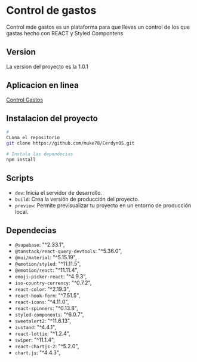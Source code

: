 # Control de gastos

Control mde gastos es un plataforma para que lleves un control de los que gastas hecho con REACT y Styled Compontens

## Version

La version del proyecto es la 1.0.1

## Aplicacion en linea

[Control Gastos](https://control-gastos-b1017.web.app/login)

## Instalacion del proyecto

```bash
#
CLona el repositorio
git clone https://github.com/muke78/CerdynOS.git

# Instala las dependecias
npm install
```

## Scripts

- `dev`: Inicia el servidor de desarrollo.
- `build`: Crea la versión de producción del proyecto.
- `preview`: Permite previsualizar tu proyecto en un entorno de producción local.

## Dependecias

- `@supabase`: "^2.33.1",
- `@tanstack/react-query-devtools`: "^5.36.0",
- `@mui/material`: "^5.15.19",
- `@emotion/styled`: "^11.11.5",
- `@emotion/react`: "^11.11.4",
- `emoji-picker-react`: "^4.9.3",
- `iso-country-currency`: "^0.7.2",
- `react-color`: "^2.19.3",
- `react-hook-form`: "^7.51.5",
- `react-icons`: "^4.11.0",
- `react-spinners`: "^0.13.8",
- `styled-components`: "^6.0.7",
- `sweetalert2`: "^11.6.13",
- `zustand`: "^4.4.1",
- `react-lottie`: "^1.2.4",
- `swiper`: "^11.1.4",
- `react-chartjs-2`: "^5.2.0",
- `chart.js`: "^4.4.3",
